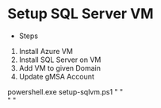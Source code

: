 # Setup SQL Server VM
- Steps
 1. Install Azure VM
 2. Install SQL Server on VM
 3. Add VM to given Domain
 4. Update gMSA Account
 
 powershell.exe setup-sqlvm.ps1 "<resource-group> <vm-name> <vm-type> <existing-vnet-name> <existing-vnet-subnet> <adminuser> <adminpwd>  <domain-fqdn>" \
                "<domain-ip> <domain-user> <domain-user-pwd> <gmsa-account>"
 
